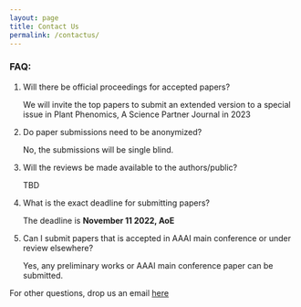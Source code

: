 ```yaml
---
layout: page
title: Contact Us
permalink: /contactus/
---
```

### FAQ:

1. Will there be official proceedings for accepted papers?

	We will invite the top papers to submit an extended version to a special issue in Plant Phenomics, A Science Partner Journal in 2023

2. Do paper submissions need to be anonymized?

	No, the submissions will be single blind.

3. Will the reviews be made available to the authors/public?

	TBD

4. What is the exact deadline for submitting papers?

	The deadline is **November 11 2022, AoE**

5. Can I submit papers that is accepted in AAAI main conference or under review elsewhere?

	Yes, any preliminary works or AAAI main conference paper can be submitted.

For other questions, drop us an email [here](mailto:baskarg@iastate.edu)
